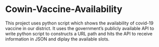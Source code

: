 # Cowin-Vaccine-Availability
This project uses python script which shows the availability of covid-19 vaccine in our district. It uses the government’s publicly available API to write python script to constructs a URL path and hits the API to receive information in JSON and diplay the available slots.
